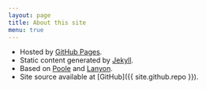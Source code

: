 ```yaml
---
layout: page
title: About this site
menu: true
---
```


* Hosted by [GitHub Pages](https://pages.github.com).
* Static content generated by [Jekyll](http://jekyllrb.com).
* Based on [Poole](http://getpoole.com) and [Lanyon](http://lanyon.getpoole.com).
* Site source available at [GitHub]({{ site.github.repo }}).

